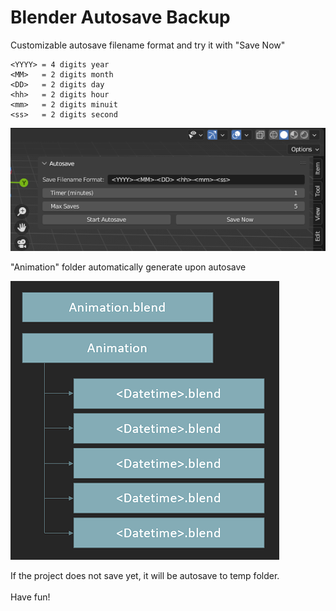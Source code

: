 # Blender Autosave Backup

Customizable autosave filename format and try it with "Save Now"

```
<YYYY> = 4 digits year
<MM>   = 2 digits month
<DD>   = 2 digits day
<hh>   = 2 digits hour
<mm>   = 2 digits minuit
<ss>   = 2 digits second
```

![Autosave structure](/images/1.png)

"Animation" folder automatically generate upon autosave

![Autosave structure](/images/2.png)

If the project does not save yet, it will be autosave to temp folder.
<br>
<br>
Have fun!

